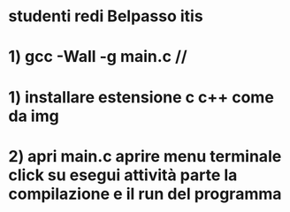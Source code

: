 # studenti redi Belpasso itis

# 1) gcc -Wall -g main.c // 
# 1) installare estensione c c++ come da img
# 2) apri main.c aprire menu terminale click su esegui attività parte la compilazione e il run del programma
